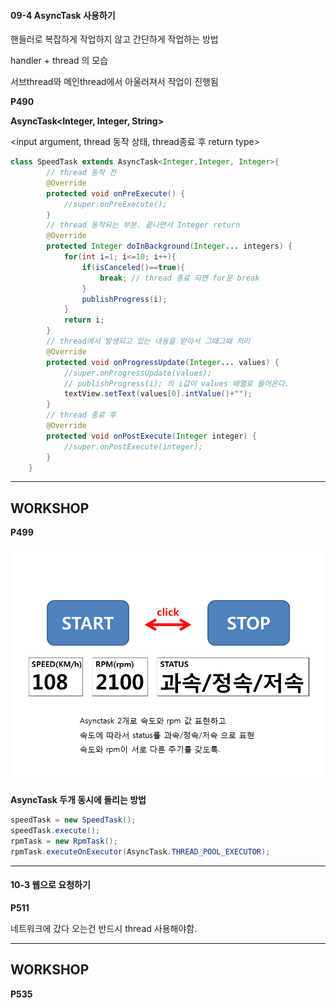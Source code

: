 #### 09-4 AsyncTask 사용하기

핸들러로 복잡하게 작업하지 않고 간단하게 작업하는 방법

handler + thread 의 모습

서브thread와 메인thread에서 아울러져서 작업이 진행됨

**P490**

**AsyncTask<Integer, Integer, String>**

<input argument, thread 동작 상태, thread종료 후 return type>

```java
class SpeedTask extends AsyncTask<Integer,Integer, Integer>{
        // thread 동작 전
    	@Override
        protected void onPreExecute() {
            //super.onPreExecute();
        }
		// thread 동작되는 부분. 끝나면서 Integer return
        @Override
        protected Integer doInBackground(Integer... integers) {				
            for(int i=1; i<=10; i++){
                if(isCanceled()==true){
                    break; // thread 종료 되면 for문 break
                }
                publishProgress(i);
            }
            return i;
        }
		// thread에서 발생되고 있는 내용을 받아서 그때그때 처리
        @Override
        protected void onProgressUpdate(Integer... values) {
            //super.onProgressUpdate(values);
            // publishProgress(i); 의 i값이 values 배열로 들어온다.
            textView.setText(values[0].intValue()+"");
        }
		// thread 종료 후
        @Override
        protected void onPostExecute(Integer integer) {
            //super.onPostExecute(integer);
        }
    }
```

---

## WORKSHOP

**P499**    

<img src="../img/P499.png" weigth="500px">

**AsyncTask 두개 동시에 돌리는 방법**

```java
speedTask = new SpeedTask();
speedTask.execute();
rpmTask = new RpmTask();
rpmTask.executeOnExecutor(AsyncTask.THREAD_POOL_EXECUTOR); 
```



---

#### 10-3 웹으로 요청하기

**P511**

네트워크에 갔다 오는건 반드시 thread 사용해야함.

---

## WORKSHOP

**P535**